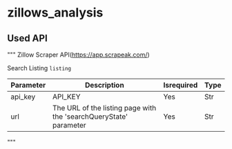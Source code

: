 # zillows_analysis

## Used API

"""
Zillow Scraper API(https://app.scrapeak.com/)

Search Listing `listing`

| Parameter | Description                                                       | Isrequired | Type |
| --------- | ----------------------------------------------------------------- | ---------- | ---- |
| api_key   | API_KEY                                                           | Yes        | Str  |
| url       | The URL of the listing page with the 'searchQueryState' parameter | Yes        | Str  |

"""
